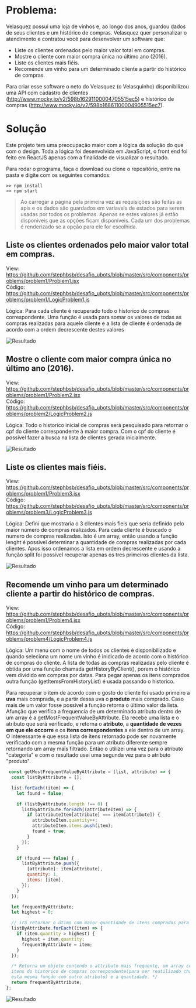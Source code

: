 # Problema:

Velasquez possui uma loja de vinhos e, ao longo dos anos, guardou dados de seus clientes e um histórico de compras. 
Velasquez quer personalizar o atendimento e contratou você para desenvolver um software que:


* Liste os clientes ordenados pelo maior valor total em compras.
* Mostre o cliente com maior compra única no último ano (2016).
* Liste os clientes mais fiéis.
* Recomende um vinho para um determinado cliente a partir do histórico de compras.


Para criar esse software o neto do Velasquez (o Velasquinho) disponibilizou uma API com cadastro de clientes (http://www.mocky.io/v2/598b16291100004705515ec5) 
e histórico de compras (http://www.mocky.io/v2/598b16861100004905515ec7).


# Solução

Este projeto tem uma preocupação maior com a lógica da solução do que com o design. 
Toda a lógica foi desenvolvida em JavaScript, o front end foi feito em ReactJS apenas com a finalidade de visualizar o resultado.
 
Para rodar o programa, faça o download ou clone o reposítório, entre na pasta e digite com os seguintes comandos:
```
>> npm install
>> npm start
```

> Ao carregar a página pela primeira vez as requisições são feitas as apis e os dados são guardados em variaveis de estados para serem usadas por todos os problemas. Apenas se estes valores já estão disponiveis que as opções ficam disponíveis. Cada um dos problemas é renderizado se a opção para ele for escolhida. 

## Liste os clientes ordenados pelo maior valor total em compras.

View: https://github.com/stephbsb/desafio_ubots/blob/master/src/components/problems/problem1/Problem1.jsx<br/>
Código: https://github.com/stephbsb/desafio_ubots/blob/master/src/components/problems/problem1/LogicProblem1.js

Lógica: Para cada cliente é recuperado todo o historico de compras correspondente. 
Uma função é usada para somar os valores de todas as compras realizadas para aquele cliente e a lista de cliente é ordenada de acordo com
a ordem decrescente destes valores


![Resultado](problem1.png)


## Mostre o cliente com maior compra única no último ano (2016).

View: https://github.com/stephbsb/desafio_ubots/blob/master/src/components/problems/problem1/Problem2.jsx<br/>
Código: https://github.com/stephbsb/desafio_ubots/blob/master/src/components/problems/problem2/LogicProblem2.js

Lógica: Todo o historico inicial de compras será pesquisado para retornar o cpf do cliente correspondente à maior compra. Com o cpf do cliente é possivel fazer a busca na lista de clientes gerada inicialmente.


![Resultado](problem2.png)

## Liste os clientes mais fiéis.

View: https://github.com/stephbsb/desafio_ubots/blob/master/src/components/problems/problem1/Problem3.jsx<br/>
Código: https://github.com/stephbsb/desafio_ubots/blob/master/src/components/problems/problem3/LogicProblem3.js

Lógica: Defini que mostraria o 3 clientes mais fieis que seria definido pelo maior número de compras realizados.
Para cada cliente é buscado o numero de compras realizadas. Isto é um array, então usando a função lenght é possivel determinar a quantidade de compras realizadas por cada clientes.
Apos isso ordenamos a lista em ordem decrescente e usando a função split foi possivel recuperar apenas os tres primeiros clientes da lista.


![Resultado](problem3.png)

## Recomende um vinho para um determinado cliente a partir do histórico de compras.

View: https://github.com/stephbsb/desafio_ubots/blob/master/src/components/problems/problem1/Problem4.jsx<br/>
Código: https://github.com/stephbsb/desafio_ubots/blob/master/src/components/problems/problem4/LogicProblem4.js

Lógica: Um menu com o nome de todos os clientes é disponibilizado e quando seleciona um nome um vinho é inidicado de acordo com o histórico de compras do cliente.
A lista de todas as compras realizadas pelo cliente é obtida por uma função chamada getHistoryByClient(), porem o histórico vem dividido em compras por datas. Para pegar
apenas os itens comprados outra função (getItemsFromHistoryList) é usada passando o historico. 

Para recuperar o item de acordo com o gosto do cliente foi usado primeiro a **uva** mais comprada, e a partir dessa uva o **produto** mais comprado. Caso mais de um valor fosse possível a função retorna o último valor da lista.
Afunção que verifica a frequencia de um determinado atributo dentro de um array é a getMostFrequentValueByAttribute.
Ela recebe uma lista e o atributo que será verificado, e retorna o **atributo**, a **quantidade de vezes em que ele occorre** e os **itens correspondentes** a ele dentro de um array.
O interessante é que essa lista de itens retornado pode ser novamente verificado com a mesma função para um atributo diferente sempre retornando um array mais filtrado. Então o utilizei uma vez para o atributo "categoria" e com o resultado usei uma segunda vez para o atributo "produto".

``` javascript
 const getMostFrequentValueByAttribute = (list, attribute) => {
  const listByAttribute = [];

  list.forEach((item) => {
    let found = false;

    if (listByAttribute.length !== 0) {
      listByAttribute.forEach((attributeItem) => {
        if (attributeItem[attribute] === item[attribute]) {
          attributeItem.quantity++;
          attributeItem.items.push(item);
          found = true;
        }
      });
    }

    if (found === false) {
      listByAttribute.push({
        [attribute]: item[attribute],
        quantity: 1,
        items: [item],
      });
    }
  });

  let frequentByAttribute;
  let highest = 0;

  // irá retornar o útimo com maior quantidade de itens comprados para esse atributo.
  listByAttribute.forEach((item) => {
    if (item.quantity > highest) {
      highest = item.quantity;
      frequentByAttribute = item;
    }
  });

  /* Retorna um objeto contendo o attributo mais frequente, um array com os 
  itens do historico de compras correspondente(para ser reutilizado chamando 
  esta mesma função com outro atributo) e a quantidade. */
  return frequentByAttribute;
};

```


![Resultado](problem4.png)
